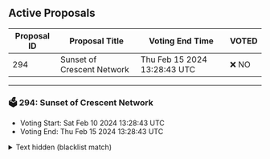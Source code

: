 ## Active Proposals

| Proposal ID | Proposal Title | Voting End Time | VOTED |
|-------------|----------------|-----------------|-------|
| 294 | Sunset of Crescent Network | Thu Feb 15 2024 13:28:43 UTC | ❌ NO |

---

### 🗳 294: Sunset of Crescent Network
- Voting Start: Sat Feb 10 2024 13:28:43 UTC
- Voting End: Thu Feb 15 2024 13:28:43 UTC

<details>
<summary>Text hidden (blacklist match)</summary>
 
</details>
